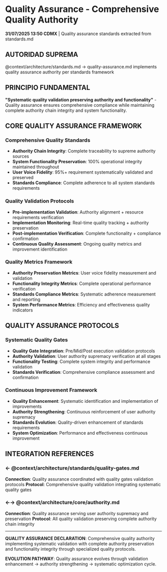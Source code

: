 # Quality Assurance - Comprehensive Quality Authority

**31/07/2025 13:50 CDMX** | Quality assurance standards extracted from standards.md

## AUTORIDAD SUPREMA
@context/architecture/standards.md → quality-assurance.md implements quality assurance authority per standards framework  

## PRINCIPIO FUNDAMENTAL
**"Systematic quality validation preserving authority and functionality"** - Quality assurance ensures comprehensive compliance while maintaining complete authority chain integrity and system functionality.

## CORE QUALITY ASSURANCE FRAMEWORK

### **Comprehensive Quality Standards**
- **Authority Chain Integrity**: Complete traceability to supreme authority sources
- **System Functionality Preservation**: 100% operational integrity maintained throughout
- **User Voice Fidelity**: 95%+ requirement systematically validated and preserved
- **Standards Compliance**: Complete adherence to all system standards requirements

### **Quality Validation Protocols**
- **Pre-implementation Validation**: Authority alignment + resource requirements verification
- **Implementation Monitoring**: Real-time quality tracking + authority preservation
- **Post-implementation Verification**: Complete functionality + compliance confirmation
- **Continuous Quality Assessment**: Ongoing quality metrics and improvement identification

### **Quality Metrics Framework**
- **Authority Preservation Metrics**: User voice fidelity measurement and validation
- **Functionality Integrity Metrics**: Complete operational performance verification
- **Standards Compliance Metrics**: Systematic adherence measurement and reporting
- **System Performance Metrics**: Efficiency and effectiveness quality indicators

## QUALITY ASSURANCE PROTOCOLS

### **Systematic Quality Gates**
- **Quality Gate Integration**: Pre/Mid/Post execution validation protocols
- **Authority Validation**: User authority supremacy verification at all stages
- **Functionality Testing**: Complete system integrity and performance validation
- **Standards Verification**: Comprehensive compliance assessment and confirmation

### **Continuous Improvement Framework**
- **Quality Enhancement**: Systematic identification and implementation of improvements
- **Authority Strengthening**: Continuous reinforcement of user authority supremacy
- **Standards Evolution**: Quality-driven enhancement of standards requirements
- **System Optimization**: Performance and effectiveness continuous improvement

## INTEGRATION REFERENCES

### ← @context/architecture/standards/quality-gates.md
**Connection**: Quality assurance coordinated with quality gates validation protocols
**Protocol**: Comprehensive quality validation integrating systematic quality gates

### ←→ @context/architecture/core/authority.md  
**Connection**: Quality assurance serving user authority supremacy and preservation
**Protocol**: All quality validation preserving complete authority chain integrity

---

**QUALITY ASSURANCE DECLARATION**: Comprehensive quality authority implementing systematic validation with complete authority preservation and functionality integrity through specialized quality protocols.

**EVOLUTION PATHWAY**: Quality assurance evolves through validation enhancement → authority strengthening → systematic optimization cycle.